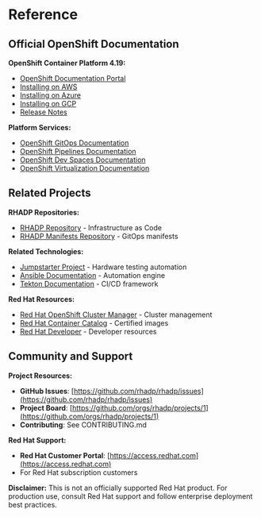 # Reference

## Official OpenShift Documentation

**OpenShift Container Platform 4.19:**
- [OpenShift Documentation Portal](https://docs.redhat.com/en/documentation/openshift_container_platform/)
- [Installing on AWS](https://docs.redhat.com/en/documentation/openshift_container_platform/4.19/html/installing_on_aws/index)
- [Installing on Azure](https://docs.redhat.com/en/documentation/openshift_container_platform/4.19/html-single/installing_on_azure/index)
- [Installing on GCP](https://docs.redhat.com/en/documentation/openshift_container_platform/4.19/html-single/installing_on_gcp/index)
- [Release Notes](https://docs.redhat.com/en/documentation/openshift_container_platform/4.19/html/release_notes/index)

**Platform Services:**
- [OpenShift GitOps Documentation](https://docs.redhat.com/en/documentation/red_hat_openshift_gitops)
- [OpenShift Pipelines Documentation](https://docs.redhat.com/en/documentation/red_hat_openshift_pipelines/)
- [OpenShift Dev Spaces Documentation](https://docs.redhat.com/en/documentation/red_hat_openshift_dev_spaces)
- [OpenShift Virtualization Documentation](https://docs.redhat.com/en/documentation/openshift_container_platform/4.19#Virtualization)

## Related Projects

**RHADP Repositories:**
- [RHADP Repository](https://github.com/rhadp/rhadp) - Infrastructure as Code
- [RHADP Manifests Repository](https://github.com/rhadp/rhadp-manifests) - GitOps manifests

**Related Technologies:**
- [Jumpstarter Project](https://github.com/jumpstarter-dev) - Hardware testing automation
- [Ansible Documentation](https://docs.ansible.com/) - Automation engine
- [Tekton Documentation](https://tekton.dev/docs/) - CI/CD framework

**Red Hat Resources:**
- [Red Hat OpenShift Cluster Manager](https://console.redhat.com/openshift) - Cluster management
- [Red Hat Container Catalog](https://catalog.redhat.com/software/containers/explore) - Certified images
- [Red Hat Developer](https://developers.redhat.com/) - Developer resources


## Community and Support

**Project Resources:**
- **GitHub Issues**: [https://github.com/rhadp/rhadp/issues](https://github.com/rhadp/rhadp/issues)
- **Project Board**: [https://github.com/orgs/rhadp/projects/1](https://github.com/orgs/rhadp/projects/1)
- **Contributing**: See CONTRIBUTING.md

**Red Hat Support:**
- **Red Hat Customer Portal**: [https://access.redhat.com](https://access.redhat.com)
- For Red Hat subscription customers

**Disclaimer:**
This is not an officially supported Red Hat product. For production use, consult Red Hat support and follow enterprise deployment best practices.
